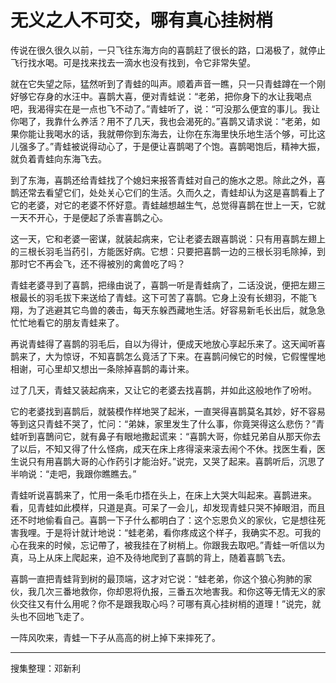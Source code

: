 # 无义之人不可交，哪有真心挂树梢

传说在很久很久以前，一只飞往东海方向的喜鹊赶了很长的路，口渴极了，就停止飞行找水喝。可是找来找去一滴水也没有找到，令它非常失望。

就在它失望之际，猛然听到了青蛙的叫声。顺着声音一瞧，只一只青蛙蹲在一个刚好够它存身的水汪中。喜鹊大喜，便对青蛙说：“老弟，把你身下的水让我喝点吧，我渴得实在是一点也飞不动了。”青蛙听了，说：“可没那么便宜的事儿。我让你喝了，我靠什么养活？用不了几天，我也会渴死的。”喜鹊又请求说：“老弟，如果你能让我喝水的话，我就帶你到东海去，让你在东海里快乐地生活个够，可比这儿强多了。”青蛙被说得动心了，于是便让喜鹊喝了个饱。喜鹊喝饱后，精神大振，就负着青蛙向东海飞去。

到了东海，喜鹊还给青蛙找了个媳妇来报答青蛙对自己的施水之恩。除此之外，喜鹊还常去看望它们，处处关心它们的生活。久而久之，青蛙却认为这是喜鹊看上了它的老婆，对它的老婆不怀好意。青蛙越想越生气，总觉得喜鹊在世上一天，它就一天不开心，于是便起了杀害喜鹊之心。

这一天，它和老婆一密谋，就装起病来，它让老婆去跟喜鹊说：只有用喜鹊左翅上的三根长羽毛当药引，方能医好病。它想：只要把喜鹊一边的三根长羽毛除掉，到那时它不再会飞，还不得被別的禽兽吃了吗？

青蛙老婆寻到了喜鹊，把缘由说了，喜鹊一听是青蛙病了，二话没说，便把左翅三根最长的羽毛拔下来送给了青蛙。这下可苦了喜鹊。它身上没有长翅羽，不能飞翔，为了逃避其它鸟兽的袭击，每天东躲西藏地生活。好容易新毛长出后，就急急忙忙地看它的朋友青蛙来了。

再说青蛙得了喜鹊的羽毛后，自以为得计，便成天地放心享起乐来了。这天闻听喜鹊来了，大为惊讶，不知喜鹊怎么竟活了下来。在喜鹊问候它的时候，它假惺惺地相谢，可心里却又想出一条除掉喜鹊的毒计来。

过了几天，青蛙又装起病来，又让它的老婆去找喜鹊，并如此这般地作了吩咐。

它的老婆找到喜鹊后，就裝模作样地哭了起米，一直哭得喜鹊莫名其妙，好不容易等到这只青蛙不哭了，忙问：“弟妹，家里发生了什么事，你竟哭得这么悲伤？”青蛙听到喜鵲问它，就有鼻子有眼地撒起谎来：“喜鹊大哥，你蛙兄弟自从那天你去了以后，不知又得了什么怪病，成天在床上疼得滚来滚去闹个不休。找医生看，医生说只有用喜鹊大哥的心作药引才能治好。”说完，又哭了起来。喜鹊听后，沉思了半响说：“走吧，我跟你瞧瞧去。”

青蛙听说喜鹊来了，忙用一条毛巾捂在头上，在床上大哭大叫起来。喜鹊进来。看，见青蛙如此模样，只道是真。可呆了一会儿，却发现青蛙只哭不掉眼泪，而且还不时地偷看自己。喜鹊一下子什么都明白了：这个忘恩负义的家伙，它是想往死害我哩。于是将计就计地说：“蛙老弟，看你疼成这个样子，我确实不忍。可我的心在我来的时候，忘记帶了，被我挂在了树梢上。你跟我去取吧。”青蛙一听信以为真，马上从床上爬起来，迫不及待地爬到了喜鹊的背上，随着喜鹊飞去。

喜鹊一直把青蛙背到树的最顶端，这才对它说：“蛙老弟，你这个狼心狗肺的家伙，我几次三番地救你，你却恩将仇报，三番五次地害我。和你这等无情无义的家伙交往又有什么用呢？你不是跟我取心吗？可哪有真心挂树梢的道理！”说完，就头也不回地飞走了。

一阵风吹来，青蛙一下子从高高的树上掉下来摔死了。

---

搜集整理：邓新利












